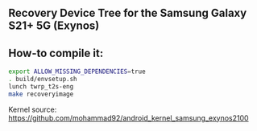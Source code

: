 ## Recovery Device Tree for the Samsung Galaxy S21+ 5G (Exynos)

## How-to compile it:

```sh
export ALLOW_MISSING_DEPENDENCIES=true
. build/envsetup.sh
lunch twrp_t2s-eng
make recoveryimage
```

Kernel source:
https://github.com/mohammad92/android_kernel_samsung_exynos2100
